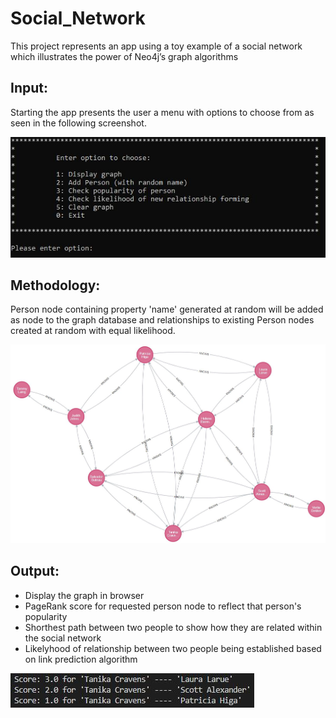 # Social_Network
This project represents an app using a toy example of a social network which illustrates the power of Neo4j’s graph algorithms

## Input:

Starting the app presents the user a menu with options to choose from as seen in the following screenshot.

![Alt text](./images/menu.JPG)

## Methodology:

Person node containing property 'name' generated at random will be added as node to the graph database and relationships to existing Person nodes created at random with equal likelihood.

![Alt text](./images/example_network.JPG)

## Output:

- Display the graph in browser
- PageRank score for requested person node to reflect that person's popularity
- Shorthest path between two people to show how they are related within the social network
- Likelyhood of relationship between two people being established based on link prediction algorithm

![Alt text](./images/link_prediction_scores.JPG)
